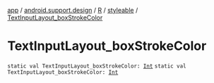 [app](../../../index.md) / [android.support.design](../../index.md) / [R](../index.md) / [styleable](index.md) / [TextInputLayout_boxStrokeColor](./-text-input-layout_box-stroke-color.md)

# TextInputLayout_boxStrokeColor

`static val TextInputLayout_boxStrokeColor: `[`Int`](https://kotlinlang.org/api/latest/jvm/stdlib/kotlin/-int/index.html)
`static val TextInputLayout_boxStrokeColor: `[`Int`](https://kotlinlang.org/api/latest/jvm/stdlib/kotlin/-int/index.html)